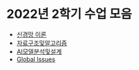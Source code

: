 # 2022년 2학기 수업 모음

- [신경망 이론](2022-02/%EC%8B%A0%EA%B2%BD%EB%A7%9D%EC%9D%B4%EB%A1%A0/)
- [자료구조및알고리즘](2022-02/%EC%9E%90%EB%A3%8C%EA%B5%AC%EC%A1%B0%EB%B0%8F%EC%95%8C%EA%B3%A0%EB%A6%AC%EC%A6%98/)
- [AI모델분석및설계](2022-02/AI모델분석및설계/)
- [Global Issues](2022-02/Global%20Issues/)

